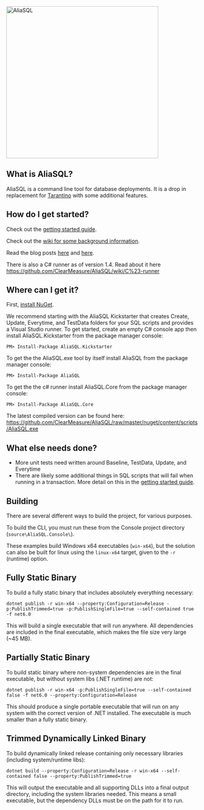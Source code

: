 <img src="https://raw.github.com/ClearMeasure/AliaSQL/master/images/AliaSQL.PNG" alt="AliaSQL" width="400">

What is AliaSQL?
--------------------------------
AliaSQL is a command line tool for database deployments. It is a drop in replacement for [Tarantino](https://github.com/HeadspringLabs/Tarantino) with some additional features.

How do I get started?
--------------------------------

Check out the [getting started guide](https://github.com/ClearMeasure/AliaSQL/wiki/Getting-started).

Check out the [wiki for some background information](https://github.com/ClearMeasure/AliaSQL/wiki/).

Read the blog posts [here](http://sharpcoders.org/post/Introducing-AliaSQL) and [here](http://jeffreypalermo.com/blog/aliasql-the-new-name-in-automated-database-change-management/).

There is also a C# runner as of version 1.4. Read about it here https://github.com/ClearMeasure/AliaSQL/wiki/C%23-runner

Where can I get it?
--------------------------------
First, [install NuGet](http://docs.nuget.org/docs/start-here/installing-nuget).

We recommend starting with the AliaSQL Kickstarter that creates Create, Update, Everytime, and TestData folders for your SQL scripts and  provides a Visual Studio runner. To get started, create an empty C# console app then install AliaSQL.Kickstarter from the package manager console:

    PM> Install-Package AliaSQL.Kickstarter

To get the the AliaSQL.exe tool by itself install AliaSQL from the package manager console:

    PM> Install-Package AliaSQL

To get the the c# runner install AliaSQL.Core from the package manager console:

    PM> Install-Package AliaSQL.Core


The latest compiled version can be found here: https://github.com/ClearMeasure/AliaSQL/raw/master/nuget/content/scripts/AliaSQL.exe

What else needs done?
---------------------
- More unit tests need written around Baseline, TestData, Update, and Everytime
- There are likely some additional things in SQL scripts that will fail when running in a transaction. More detail on this in the [getting started guide](https://github.com/ClearMeasure/AliaSQL/wiki/Getting-started).

Building
--------------------------------

There are several different ways to build the project, for various purposes.

To build the CLI, you must run these from the Console project directory (`source\AliaSQL.Console\`).

These examples build Windows x64 executables (`win-x64`), but the solution can also be built for linux using the `linux-x64` target, given to the `-r` (runtime) option.

## Fully Static Binary

To build a fully static binary that includes absolutely everything necessary:

```
dotnet publish -r win-x64 --property:Configuration=Release -p:PublishTrimmed=true -p:PublishSingleFile=true --self-contained true -f net6.0
```

This will build a single executable that will run anywhere. All dependencies are included in the final executable, which makes the file size very large (~45 MB).

## Partially Static Binary

To build static binary where non-system dependencies are in the final executable, but without system libs (.NET runtime) are not:

```
dotnet publish -r win-x64 -p:PublishSingleFile=true --self-contained false -f net6.0 --property:Configuration=Release
 ```

This should produce a single portable executable that will run on any system with the correct version of .NET installed. The executable is much smaller than a fully static binary.

## Trimmed Dynamically Linked Binary

To build dynamically linked release containing only necessary libraries (including system/runtime libs):

```
dotnet build --property:Configuration=Release -r win-x64 --self-contained false --property:PublishTrimmed=true
```

This will output the executable and all supporting DLLs into a final output directory, including the system libraries needed. This means a small executable, but the dependency DLLs must be on the path for it to run.
